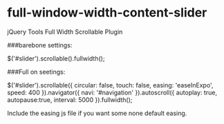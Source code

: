 full-window-width-content-slider
================================

jQuery Tools Full Width Scrollable Plugin


###barebone settings:

$('#slider').scrollable().fullwidth();


###Full on seetings:

 $('#slider').scrollable({ 
    circular: false, 
    touch: false, 
    easing: 'easeInExpo', 
    speed: 400
  }).navigator({ 
    navi: '#navigation' 
  }).autoscroll({ 
    autoplay: true,
    autopause:true, 
    interval: 5000 
  }).fullwidth();
  
  Include the easing js file if you want some none default easing.
